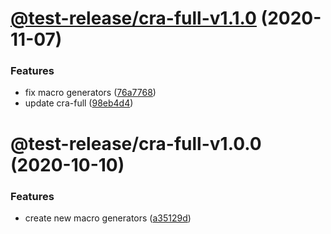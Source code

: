 # [@test-release/cra-full-v1.1.0](https://github.com/developer239/test-release/compare/@test-release/cra-full-v1.0.0...@test-release/cra-full-v1.1.0) (2020-11-07)


### Features

* fix macro generators ([76a7768](https://github.com/developer239/test-release/commit/76a77680f4e1102de9b9b7d900ac6dfbce9a9291))
* update cra-full ([98eb4d4](https://github.com/developer239/test-release/commit/98eb4d4a310b123d3549c887b71b61d6c6a80778))

# @test-release/cra-full-v1.0.0 (2020-10-10)


### Features

* create new macro generators ([a35129d](https://github.com/developer239/test-release/commit/a35129dd86ba45bd7d10db22598a8b77d83b5a1b))
